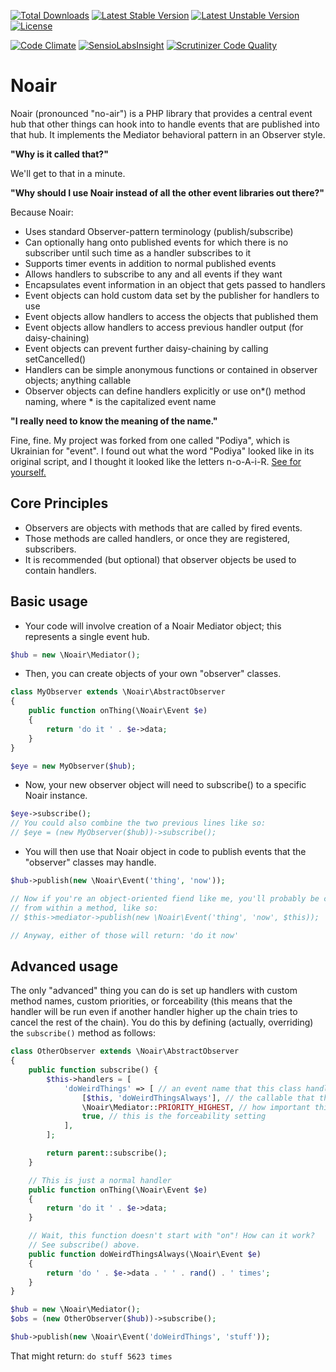 [![Total Downloads](https://poser.pugx.org/garrettw/noair/downloads.svg)](https://packagist.org/packages/garrettw/noair) [![Latest Stable Version](https://poser.pugx.org/garrettw/noair/v/stable.svg)](https://packagist.org/packages/garrettw/noair) [![Latest Unstable Version](https://poser.pugx.org/garrettw/noair/v/unstable.svg)](https://packagist.org/packages/garrettw/noair) [![License](https://poser.pugx.org/garrettw/noair/license.svg)](https://packagist.org/packages/garrettw/noair)

[![Code Climate](https://codeclimate.com/github/garrettw/noair/badges/gpa.svg)](https://codeclimate.com/github/garrettw/noair) [![SensioLabsInsight](https://insight.sensiolabs.com/projects/fc0bc904-ef77-4ed4-b474-8ce3db9a4cc2/mini.png)](https://insight.sensiolabs.com/projects/fc0bc904-ef77-4ed4-b474-8ce3db9a4cc2) [![Scrutinizer Code Quality](https://scrutinizer-ci.com/g/garrettw/noair/badges/quality-score.png?b=master)](https://scrutinizer-ci.com/g/garrettw/noair/?branch=master)

Noair
======

Noair (pronounced "no-air") is a PHP library that provides a central event hub
that other things can hook into to handle events that are published into that hub.
It implements the Mediator behavioral pattern in an Observer style.

**"Why is it called that?"**

We'll get to that in a minute.

**"Why should I use Noair instead of all the other event libraries out there?"**

Because Noair:
- Uses standard Observer-pattern terminology (publish/subscribe)
- Can optionally hang onto published events for which there is no subscriber until such time as a handler subscribes to it
- Supports timer events in addition to normal published events
- Allows handlers to subscribe to any and all events if they want
- Encapsulates event information in an object that gets passed to handlers
- Event objects can hold custom data set by the publisher for handlers to use
- Event objects allow handlers to access the objects that published them
- Event objects allow handlers to access previous handler output (for daisy-chaining)
- Event objects can prevent further daisy-chaining by calling setCancelled()
- Handlers can be simple anonymous functions or contained in observer objects; anything callable
- Observer objects can define handlers explicitly or use on*() method naming, where * is the capitalized event name

**"I really need to know the meaning of the name."**

Fine, fine. My project was forked from one called "Podiya", which is Ukrainian for
"event". I found out what the word "Podiya" looked like in its original script,
and I thought it looked like the letters n-o-A-i-R.
[See for yourself.](https://translate.google.com/#en/uk/event)

Core Principles
-------
- Observers are objects with methods that are called by fired events.
- Those methods are called handlers, or once they are registered, subscribers.
- It is recommended (but optional) that observer objects be used to contain handlers.

Basic usage
-------
- Your code will involve creation of a Noair Mediator object; this represents a single event hub.
```php
$hub = new \Noair\Mediator();
```
- Then, you can create objects of your own "observer" classes.
```php
class MyObserver extends \Noair\AbstractObserver
{
    public function onThing(\Noair\Event $e)
    {
        return 'do it ' . $e->data;
    }
}

$eye = new MyObserver($hub);
```
- Now, your new observer object will need to subscribe() to a specific Noair instance.
```php
$eye->subscribe();
// You could also combine the two previous lines like so:
// $eye = (new MyObserver($hub))->subscribe();
```
- You will then use that Noair object in code to publish events that the "observer" classes may handle.
```php
$hub->publish(new \Noair\Event('thing', 'now'));

// Now if you're an object-oriented fiend like me, you'll probably be calling that
// from within a method, like so:
// $this->mediator->publish(new \Noair\Event('thing', 'now', $this));

// Anyway, either of those will return: 'do it now'
```

Advanced usage
-------
The only "advanced" thing you can do is set up handlers with custom method names,
custom priorities, or forceability (this means that the handler will be run even if
another handler higher up the chain tries to cancel the rest of the chain).
You do this by defining (actually, overriding) the `subscribe()` method as follows:

```php
class OtherObserver extends \Noair\AbstractObserver
{
    public function subscribe() {
        $this->handlers = [
            'doWeirdThings' => [ // an event name that this class handles
                [$this, 'doWeirdThingsAlways'], // the callable that the event fires
                \Noair\Mediator::PRIORITY_HIGHEST, // how important this handler is
                true, // this is the forceability setting
            ],
        ];

        return parent::subscribe();
    }

    // This is just a normal handler
    public function onThing(\Noair\Event $e)
    {
        return 'do it ' . $e->data;
    }

    // Wait, this function doesn't start with "on"! How can it work?
    // See subscribe() above.
    public function doWeirdThingsAlways(\Noair\Event $e)
    {
        return 'do ' . $e->data . ' ' . rand() . ' times';
    }
}

$hub = new \Noair\Mediator();
$obs = (new OtherObserver($hub))->subscribe();

$hub->publish(new \Noair\Event('doWeirdThings', 'stuff'));
```

That might return: `do stuff 5623 times`
